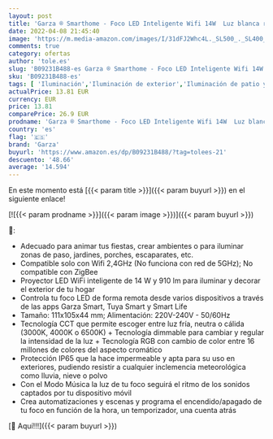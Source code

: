 ```yaml
---
layout: post
title: 'Garza ® Smarthome - Foco LED Inteligente Wifi 14W  Luz blanca regulable con cambio intensidad  temperatura y color. Programable  compatible con Amazon Alexa y Google Home.'
date: 2022-04-08 21:45:40
image: 'https://m.media-amazon.com/images/I/31dFJ2Whc4L._SL500_._SL400_.jpg'
comments: true
category: ofertas
author: 'tole.es'
slug: 'B09231B488-es Garza ® Smarthome - Foco LED Inteligente Wifi 14W Luz...'
sku: 'B09231B488-es'
tags: [ 'Iluminación','Iluminación de exterior','Iluminación de patio y terraza','alexa','garza','google','home', ]
actualPrice: 13.81 EUR
currency: EUR
price: 13.81
comparePrice: 26.9 EUR
prodname: 'Garza ® Smarthome - Foco LED Inteligente Wifi 14W  Luz blanca regulable con cambio intensidad  temperatura y color. Programable  compatible con Amazon Alexa y Google Home.'
country: 'es'
flag: '🇪🇸'
brand: 'Garza'
buyurl: 'https://www.amazon.es/dp/B09231B488/?tag=tolees-21'
descuento: '48.66'
average: '14.594'
---
```


En este momento está [{{< param title >}}]({{< param buyurl >}}) en el siguiente enlace!

[![{{< param prodname >}}]({{< param image >}})]({{< param buyurl >}})

🔎:

- Adecuado para animar tus fiestas, crear ambientes o para iluminar zonas de paso, jardines, porches, escaparates, etc.
- Compatible solo con Wifi 2,4GHz (No funciona con red de 5GHz); No compatible con ZigBee
- Proyector LED WiFi inteligente de 14 W y 910 lm para iluminar y decorar el exterior de tu hogar
- Controla tu foco LED de forma remota desde varios dispositivos a través de las apps Garza Smart, Tuya Smart y Smart Life
- Tamaño: 111x105x44 mm; Alimentación: 220V-240V - 50/60Hz
- Tecnología CCT que permite escoger entre luz fría, neutra o cálida (3000K, 4000K o 6500K) + Tecnología dimmable para cambiar y regular la intensidad de la luz + Tecnología RGB con cambio de color entre 16 millones de colores del aspecto cromático
- Protección IP65 que la hace impermeable y apta para su uso en exteriores, pudiendo resistir a cualquier inclemencia meteorológica como lluvia, nieve o polvo
- Con el Modo Música la luz de tu foco seguirá el ritmo de los sonidos captados por tu dispositivo móvil
- Crea automatizaciones y escenas y programa el encendido/apagado de tu foco en función de la hora, un temporizador, una cuenta atrás

[🛒 Aquí!!!]({{< param buyurl >}})
